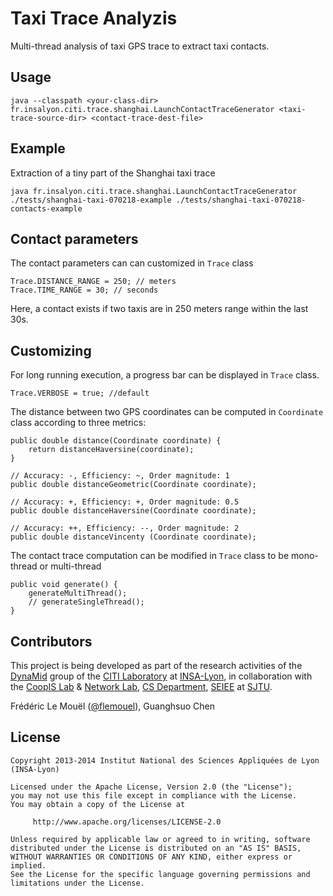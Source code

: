# Taxi Trace Analyzis 

Multi-thread analysis of taxi GPS trace to extract taxi contacts.

## Usage

    java --classpath <your-class-dir> fr.insalyon.citi.trace.shanghai.LaunchContactTraceGenerator <taxi-trace-source-dir> <contact-trace-dest-file>

## Example

Extraction of a tiny part of the Shanghai taxi trace

    java fr.insalyon.citi.trace.shanghai.LaunchContactTraceGenerator ./tests/shanghai-taxi-070218-example ./tests/shanghai-taxi-070218-contacts-example

## Contact parameters

The contact parameters can can customized in `Trace` class

    Trace.DISTANCE_RANGE = 250; // meters
    Trace.TIME_RANGE = 30; // seconds

Here, a contact exists if two taxis are in 250 meters range within the last 30s.

## Customizing

For long running execution, a progress bar can be displayed in `Trace` class.

    Trace.VERBOSE = true; //default

The distance between two GPS coordinates can be computed in `Coordinate` class
according to three metrics:

    public double distance(Coordinate coordinate) {
        return distanceHaversine(coordinate);
    }

    // Accuracy: -, Efficiency: ~, Order magnitude: 1
    public double distanceGeometric(Coordinate coordinate);

    // Accuracy: +, Efficiency: +, Order magnitude: 0.5    
    public double distanceHaversine(Coordinate coordinate);

    // Accuracy: ++, Efficiency: --, Order magnitude: 2
    public double distanceVincenty (Coordinate coordinate);

The contact trace computation can be modified in `Trace` class to be mono-thread or multi-thread

    public void generate() {
        generateMultiThread();
        // generateSingleThread();
    }

## Contributors

This project is being developed as part of the research activities of the
[DynaMid](http://dynamid.citi-lab.fr/) group of the
[CITI Laboratory](http://www.citi-lab.fr/) at
[INSA-Lyon](http://www.insa-lyon.fr/), in collaboration with 
the [CoopIS Lab](http://coopis.sjtu.edu.cn:8080/cisg/) & [Network Lab](http://www.cs.sjtu.edu.cn/~yzhu/nrl/),
[CS Department](http://www.cs.sjtu.edu.cn),
[SEIEE](http://english.seiee.sjtu.edu.cn) at
[SJTU](http://en.sjtu.edu.cn).

Frédéric Le Mouël ([@flemouel](https://twitter.com/flemouel)), Guanghsuo Chen

## License

    Copyright 2013-2014 Institut National des Sciences Appliquées de Lyon (INSA-Lyon)

    Licensed under the Apache License, Version 2.0 (the "License");
    you may not use this file except in compliance with the License.
    You may obtain a copy of the License at
 
         http://www.apache.org/licenses/LICENSE-2.0

    Unless required by applicable law or agreed to in writing, software
    distributed under the License is distributed on an "AS IS" BASIS,
    WITHOUT WARRANTIES OR CONDITIONS OF ANY KIND, either express or implied.
    See the License for the specific language governing permissions and
    limitations under the License.

